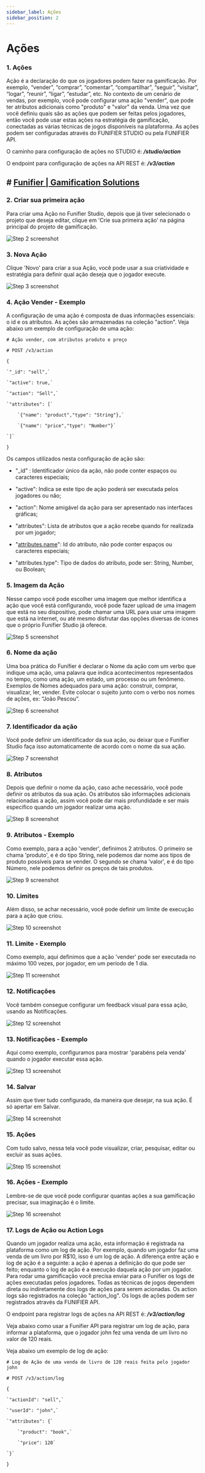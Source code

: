 ```yaml
---
sidebar_label: Ações
sidebar_position: 2
---
```


# Ações

### 1. Ações

Ação é a declaração do que os jogadores podem fazer na gamificação. Por exemplo, “vender”, “comprar”, “comentar”, “compartilhar”, “seguir”, “visitar”, “logar”, “reunir”, “ligar”, “estudar”, etc. No contexto de um cenário de vendas, por exemplo, você pode configurar uma ação "vender", que pode ter atributos adicionais como "produto" e "valor" da venda. Uma vez que você definiu quais são as ações que podem ser feitas pelos jogadores, então você pode usar estas ações na estratégia de gamificação, conectadas as várias técnicas de jogos disponíveis na plataforma. As ações podem ser configuradas através do FUNIFIER STUDIO ou pela FUNIFIER API.

  

O caminho para configuração de ações no STUDIO é: **_/studio/action_**

O endpoint para configuração de ações na API REST é: **_/v3/action_**



## # [Funifier | Gamification Solutions](https://my.funifier.com/studio/dashboard)


### 2. Criar sua primeira ação

Para criar uma Ação no Funifier Studio, depois que já tiver selecionado o projeto que deseja editar, clique em 'Crie sua primeira ação' na página principal do projeto de gamificação.

![Step 2 screenshot](https://images.tango.us/workflows/60a5f8b4-d284-46a4-97de-1a41eeff3d35/steps/bb55a8fa-23d1-4f3c-9c66-bf955a9a3385/686a7d30-21ce-4009-bdab-8a22a85b96ca.png?crop=focalpoint&fit=crop&fp-x=0.5000&fp-y=0.5000&w=1200&border=2%2CF4F2F7&border-radius=8%2C8%2C8%2C8&border-radius-inner=8%2C8%2C8%2C8&blend-align=bottom&blend-mode=normal&blend-x=0&blend-w=1200&blend64=aHR0cHM6Ly9pbWFnZXMudGFuZ28udXMvc3RhdGljL21hZGUtd2l0aC10YW5nby13YXRlcm1hcmstdjIucG5n&mark-x=327&mark-y=424&m64=aHR0cHM6Ly9pbWFnZXMudGFuZ28udXMvc3RhdGljL2JsYW5rLnBuZz9tYXNrPWNvcm5lcnMmYm9yZGVyPTQlMkNGRjc0NDImdz0yMzMmaD01NSZmaXQ9Y3JvcCZjb3JuZXItcmFkaXVzPTEw)


### 3. Nova Ação

Clique 'Novo' para criar a sua Ação, você pode usar a sua criatividade e estratégia para definir qual ação deseja que o jogador execute.

![Step 3 screenshot](https://images.tango.us/workflows/60a5f8b4-d284-46a4-97de-1a41eeff3d35/steps/a3c1f9e2-c7e7-4384-94c2-b0aea662fcf8/518ff177-c4dc-469d-bca3-e442aa6b59a5.png?crop=focalpoint&fit=crop&fp-x=0.3012&fp-y=0.2580&fp-z=2.5876&w=1200&border=2%2CF4F2F7&border-radius=8%2C8%2C8%2C8&border-radius-inner=8%2C8%2C8%2C8&blend-align=bottom&blend-mode=normal&blend-x=0&blend-w=1200&blend64=aHR0cHM6Ly9pbWFnZXMudGFuZ28udXMvc3RhdGljL21hZGUtd2l0aC10YW5nby13YXRlcm1hcmstdjIucG5n&mark-x=466&mark-y=332&m64=aHR0cHM6Ly9pbWFnZXMudGFuZ28udXMvc3RhdGljL2JsYW5rLnBuZz9tYXNrPWNvcm5lcnMmYm9yZGVyPTYlMkNGRjc0NDImdz0yNjgmaD0xNDMmZml0PWNyb3AmY29ybmVyLXJhZGl1cz0xMA%3D%3D)


### 4. Ação Vender - Exemplo

A configuração de uma ação é composta de duas informações essenciais: o id e os atributos. As ações são armazenadas na coleção "action". Veja abaixo um exemplo de configuração de uma ação:

  

`# Ação vender, com atributos produto e preço`

`# POST /v3/action`

`{`

    `"_id": "sell",`

    `"active": true,`

    `"action": "Sell",`

    `"attributes": [`

        `{"name": "product","type": "String"},` 

        `{"name": "price","type": "Number"}`

    `]`

`}`

Os campos utilizados nesta configuração de ação são:

*   "\_id" : Identificador único da ação, não pode conter espaços ou caracteres especiais;
    
*   "active": Indica se este tipo de ação poderá ser executada pelos jogadores ou não;
    
*   "action": Nome amigável da ação para ser apresentado nas interfaces gráficas;
    
*   "attributes": Lista de atributos que a ação recebe quando for realizada por um jogador;
    
*   "[attributes.name](http://attributes.name)": Id do atributo, não pode conter espaços ou caracteres especiais;
    
*   "attributes.type": Tipo de dados do atributo, pode ser: String, Number, ou Boolean;



### 5. Imagem da Ação

Nesse campo você pode escolher uma imagem que melhor identifica a ação que você está configurando, você pode fazer upload de uma imagem que está no seu dispositivo, pode chamar uma URL para usar uma imagem que está na internet, ou até mesmo disfrutar das opções diversas de ícones que o próprio Funifier Studio já oferece.

![Step 5 screenshot](https://images.tango.us/workflows/60a5f8b4-d284-46a4-97de-1a41eeff3d35/steps/d5c35674-0d77-4cf5-8847-7c63449d21f8/27992361-3cc4-4ff3-bb3f-0c7b5c52d710.png?crop=focalpoint&fit=crop&fp-x=0.3367&fp-y=0.3528&fp-z=3.0000&w=1200&border=2%2CF4F2F7&border-radius=8%2C8%2C8%2C8&border-radius-inner=8%2C8%2C8%2C8&blend-align=bottom&blend-mode=normal&blend-x=0&blend-w=1200&blend64=aHR0cHM6Ly9pbWFnZXMudGFuZ28udXMvc3RhdGljL21hZGUtd2l0aC10YW5nby13YXRlcm1hcmstdjIucG5n&mark-x=345&mark-y=587&m64=aHR0cHM6Ly9pbWFnZXMudGFuZ28udXMvc3RhdGljL2JsYW5rLnBuZz9tYXNrPWNvcm5lcnMmYm9yZGVyPTYlMkNGRjc0NDImdz0zMTQmaD0xNjYmZml0PWNyb3AmY29ybmVyLXJhZGl1cz0xMA%3D%3D)


### 6. Nome da ação 

Uma boa prática do Funifier é declarar o Nome da ação com um verbo que indique uma ação, uma palavra que indica acontecimentos representados no tempo, como uma ação, um estado, um processo ou um fenômeno. Exemplos de Nomes adequados para uma ação: construir, comprar, visualizar, ler, vender. Evite colocar o sujeito junto com o verbo nos nomes de ações, ex: “João Pescou”.

![Step 6 screenshot](https://images.tango.us/workflows/60a5f8b4-d284-46a4-97de-1a41eeff3d35/steps/f5d4970f-81b5-480e-ab28-b28123deb8f9/51d6ac65-9a4f-4330-97f0-fa557e4cfbfe.png?crop=focalpoint&fit=crop&fp-x=0.7046&fp-y=0.3844&fp-z=1.8049&w=1200&border=2%2CF4F2F7&border-radius=8%2C8%2C8%2C8&border-radius-inner=8%2C8%2C8%2C8&blend-align=bottom&blend-mode=normal&blend-x=0&blend-w=1200&blend64=aHR0cHM6Ly9pbWFnZXMudGFuZ28udXMvc3RhdGljL21hZGUtd2l0aC10YW5nby13YXRlcm1hcmstdjIucG5n&mark-x=40&mark-y=352&m64=aHR0cHM6Ly9pbWFnZXMudGFuZ28udXMvc3RhdGljL2JsYW5rLnBuZz9tYXNrPWNvcm5lcnMmYm9yZGVyPTYlMkNGRjc0NDImdz0xMTIwJmg9MTAzJmZpdD1jcm9wJmNvcm5lci1yYWRpdXM9MTA%3D)


### 7. Identificador da ação 

Você pode definir um identificador da sua ação, ou deixar que o Funifier Studio faça isso automaticamente de acordo com o nome da sua ação.

![Step 7 screenshot](https://images.tango.us/workflows/60a5f8b4-d284-46a4-97de-1a41eeff3d35/steps/b6559522-70d1-4bbc-957d-eeb9f42dffae/5ae54d82-8515-4099-89de-64fb922bb3de.png?crop=focalpoint&fit=crop&fp-x=0.7046&fp-y=0.5021&fp-z=1.8049&w=1200&border=2%2CF4F2F7&border-radius=8%2C8%2C8%2C8&border-radius-inner=8%2C8%2C8%2C8&blend-align=bottom&blend-mode=normal&blend-x=0&blend-w=1200&blend64=aHR0cHM6Ly9pbWFnZXMudGFuZ28udXMvc3RhdGljL21hZGUtd2l0aC10YW5nby13YXRlcm1hcmstdjIucG5n&mark-x=40&mark-y=352&m64=aHR0cHM6Ly9pbWFnZXMudGFuZ28udXMvc3RhdGljL2JsYW5rLnBuZz9tYXNrPWNvcm5lcnMmYm9yZGVyPTYlMkNGRjc0NDImdz0xMTIwJmg9MTAzJmZpdD1jcm9wJmNvcm5lci1yYWRpdXM9MTA%3D)


### 8. Atributos

Depois que definir o nome da ação, caso ache necessário, você pode definir os atributos da sua ação. Os atributos são informações adicionais relacionadas a ação, assim você pode dar mais profundidade e ser mais especifico quando um jogador realizar uma ação.

![Step 8 screenshot](https://images.tango.us/workflows/60a5f8b4-d284-46a4-97de-1a41eeff3d35/steps/f6f6691a-e4db-4e9d-bd15-fcd181c3d3ff/1bcea4f5-805e-4809-abbf-963056f2aa30.png?crop=focalpoint&fit=crop&fp-x=0.5000&fp-y=0.5000&w=1200&border=2%2CF4F2F7&border-radius=8%2C8%2C8%2C8&border-radius-inner=8%2C8%2C8%2C8&blend-align=bottom&blend-mode=normal&blend-x=0&blend-w=1200&blend64=aHR0cHM6Ly9pbWFnZXMudGFuZ28udXMvc3RhdGljL21hZGUtd2l0aC10YW5nby13YXRlcm1hcmstdjIucG5n&mark-x=1106&mark-y=482&m64=aHR0cHM6Ly9pbWFnZXMudGFuZ28udXMvc3RhdGljL2JsYW5rLnBuZz9tYXNrPWNvcm5lcnMmYm9yZGVyPTQlMkNGRjc0NDImdz02MCZoPTU1JmZpdD1jcm9wJmNvcm5lci1yYWRpdXM9MTA%3D)


### 9. Atributos - Exemplo

Como exemplo, para a ação 'vender', definimos 2 atributos. O primeiro se chama 'produto', e é do tipo String, nele podemos dar nome aos tipos de produto possíveis para se vender. O segundo se chama 'valor', e é do tipo Número, nele podemos definir os preços de tais produtos.

![Step 9 screenshot](https://images.tango.us/workflows/60a5f8b4-d284-46a4-97de-1a41eeff3d35/steps/073df32a-8f80-4135-9bb4-22b96e63cdde/16f657d0-fd40-4445-a042-adac9e827709.png?crop=focalpoint&fit=crop&fp-x=0.5000&fp-y=0.5000&w=1200&border=2%2CF4F2F7&border-radius=8%2C8%2C8%2C8&border-radius-inner=8%2C8%2C8%2C8&blend-align=bottom&blend-mode=normal&blend-x=0&blend-w=1200&blend64=aHR0cHM6Ly9pbWFnZXMudGFuZ28udXMvc3RhdGljL21hZGUtd2l0aC10YW5nby13YXRlcm1hcmstdjIucG5n&mark-x=298&mark-y=364&m64=aHR0cHM6Ly9pbWFnZXMudGFuZ28udXMvc3RhdGljL2JsYW5rLnBuZz9tYXNrPWNvcm5lcnMmYm9yZGVyPTQlMkNGRjc0NDImdz04NzMmaD0yMTEmZml0PWNyb3AmY29ybmVyLXJhZGl1cz0xMA%3D%3D)


### 10. Limites

Além disso, se achar necessário, você pode definir um limite de execução para a ação que criou.

![Step 10 screenshot](https://images.tango.us/workflows/60a5f8b4-d284-46a4-97de-1a41eeff3d35/steps/b749aa56-c8c3-4b9a-9d7f-514bf5ccf980/1b7626a1-e8b0-40b5-8b7d-11c683d7a743.png?crop=focalpoint&fit=crop&fp-x=0.6192&fp-y=0.6001&fp-z=1.3450&w=1200&border=2%2CF4F2F7&border-radius=8%2C8%2C8%2C8&border-radius-inner=8%2C8%2C8%2C8&blend-align=bottom&blend-mode=normal&blend-x=0&blend-w=1200&blend64=aHR0cHM6Ly9pbWFnZXMudGFuZ28udXMvc3RhdGljL21hZGUtd2l0aC10YW5nby13YXRlcm1hcmstdjIucG5n&mark-x=15&mark-y=302&m64=aHR0cHM6Ly9pbWFnZXMudGFuZ28udXMvc3RhdGljL2JsYW5rLnBuZz9tYXNrPWNvcm5lcnMmYm9yZGVyPTYlMkNGRjc0NDImdz0xMTcxJmg9MjAzJmZpdD1jcm9wJmNvcm5lci1yYWRpdXM9MTA%3D)


### 11. Limite - Exemplo

Como exemplo, aqui definimos que a ação 'vender' pode ser executada no máximo 100 vezes, por jogador, em um período de 1 dia.

![Step 11 screenshot](https://images.tango.us/workflows/60a5f8b4-d284-46a4-97de-1a41eeff3d35/steps/a5bce74f-e7ab-4f6f-ad88-7f6d2e043df2/3b1dbb86-c055-4ae1-ac3e-af66826faa7c.png?crop=focalpoint&fit=crop&fp-x=0.5000&fp-y=0.5000&w=1200&border=2%2CF4F2F7&border-radius=8%2C8%2C8%2C8&border-radius-inner=8%2C8%2C8%2C8&blend-align=bottom&blend-mode=normal&blend-x=0&blend-w=1200&blend64=aHR0cHM6Ly9pbWFnZXMudGFuZ28udXMvc3RhdGljL21hZGUtd2l0aC10YW5nby13YXRlcm1hcmstdjIucG5n&mark-x=1103&mark-y=590&m64=aHR0cHM6Ly9pbWFnZXMudGFuZ28udXMvc3RhdGljL2JsYW5rLnBuZz9tYXNrPWNvcm5lcnMmYm9yZGVyPTQlMkNGRjc0NDImdz02MCZoPTU1JmZpdD1jcm9wJmNvcm5lci1yYWRpdXM9MTA%3D)


### 12. Notificações

Você também consegue configurar um feedback visual para essa ação, usando as Notificações.

![Step 12 screenshot](https://images.tango.us/workflows/60a5f8b4-d284-46a4-97de-1a41eeff3d35/steps/90a460c4-53a0-4cfd-88a2-19d5584c33b5/f98ef0da-6176-48d3-a3c4-6617310d15fd.png?crop=focalpoint&fit=crop&fp-x=0.5000&fp-y=0.5000&w=1200&border=2%2CF4F2F7&border-radius=8%2C8%2C8%2C8&border-radius-inner=8%2C8%2C8%2C8&blend-align=bottom&blend-mode=normal&blend-x=0&blend-w=1200&blend64=aHR0cHM6Ly9pbWFnZXMudGFuZ28udXMvc3RhdGljL21hZGUtd2l0aC10YW5nby13YXRlcm1hcmstdjIucG5n&mark-x=308&mark-y=364&m64=aHR0cHM6Ly9pbWFnZXMudGFuZ28udXMvc3RhdGljL2JsYW5rLnBuZz9tYXNrPWNvcm5lcnMmYm9yZGVyPTQlMkNGRjc0NDImdz04NjYmaD0xNDMmZml0PWNyb3AmY29ybmVyLXJhZGl1cz0xMA%3D%3D)


### 13. Notificações - Exemplo

Aqui como exemplo, configuramos para mostrar 'parabéns pela venda' quando o jogador executar essa ação.

![Step 13 screenshot](https://images.tango.us/workflows/60a5f8b4-d284-46a4-97de-1a41eeff3d35/steps/b727256c-933c-4051-91d4-bb7e06bd1555/03fce426-932d-42ce-bc03-7ededb10265b.png?crop=focalpoint&fit=crop&fp-x=0.4932&fp-y=0.2099&fp-z=1.1149&w=1200&border=2%2CF4F2F7&border-radius=8%2C8%2C8%2C8&border-radius-inner=8%2C8%2C8%2C8&blend-align=bottom&blend-mode=normal&blend-x=0&blend-w=1200&blend64=aHR0cHM6Ly9pbWFnZXMudGFuZ28udXMvc3RhdGljL21hZGUtd2l0aC10YW5nby13YXRlcm1hcmstdjIucG5n&mark-x=78&mark-y=146&m64=aHR0cHM6Ly9pbWFnZXMudGFuZ28udXMvc3RhdGljL2JsYW5rLnBuZz9tYXNrPWNvcm5lcnMmYm9yZGVyPTYlMkNGRjc0NDImdz0xMDQ0Jmg9ODcmZml0PWNyb3AmY29ybmVyLXJhZGl1cz0xMA%3D%3D)


### 14. Salvar

Assim que tiver tudo configurado, da maneira que desejar, na sua ação. É só apertar em Salvar.

![Step 14 screenshot](https://images.tango.us/workflows/60a5f8b4-d284-46a4-97de-1a41eeff3d35/steps/b35fd892-c907-4137-b7df-149a2f39b1b0/8cde3461-4357-44a5-8253-b66b5338f213.png?crop=focalpoint&fit=crop&fp-x=0.5000&fp-y=0.5000&w=1200&border=2%2CF4F2F7&border-radius=8%2C8%2C8%2C8&border-radius-inner=8%2C8%2C8%2C8&blend-align=bottom&blend-mode=normal&blend-x=0&blend-w=1200&blend64=aHR0cHM6Ly9pbWFnZXMudGFuZ28udXMvc3RhdGljL21hZGUtd2l0aC10YW5nby13YXRlcm1hcmstdjIucG5n&mark-x=968&mark-y=514&m64=aHR0cHM6Ly9pbWFnZXMudGFuZ28udXMvc3RhdGljL2JsYW5rLnBuZz9tYXNrPWNvcm5lcnMmYm9yZGVyPTQlMkNGRjc0NDImdz0xOTUmaD01NSZmaXQ9Y3JvcCZjb3JuZXItcmFkaXVzPTEw)


### 15. Ações

Com tudo salvo, nessa tela você pode visualizar, criar, pesquisar, editar ou excluir as suas ações.

![Step 15 screenshot](https://images.tango.us/workflows/60a5f8b4-d284-46a4-97de-1a41eeff3d35/steps/4406b9b6-35f8-4b32-b00d-2f3b034e6da7/193ebfef-ed77-4722-9f13-d738ec5b1b9c.png?crop=focalpoint&fit=crop&fp-x=0.6146&fp-y=0.4454&fp-z=1.1321&w=1200&border=2%2CF4F2F7&border-radius=8%2C8%2C8%2C8&border-radius-inner=8%2C8%2C8%2C8&blend-align=bottom&blend-mode=normal&blend-x=0&blend-w=1200&blend64=aHR0cHM6Ly9pbWFnZXMudGFuZ28udXMvc3RhdGljL21hZGUtd2l0aC10YW5nby13YXRlcm1hcmstdjIucG5n&mark-x=192&mark-y=103&m64=aHR0cHM6Ly9pbWFnZXMudGFuZ28udXMvc3RhdGljL2JsYW5rLnBuZz9tYXNrPWNvcm5lcnMmYm9yZGVyPTYlMkNGRjc0NDImdz05NjkmaD02MDEmZml0PWNyb3AmY29ybmVyLXJhZGl1cz0xMA%3D%3D)


### 16. Ações - Exemplo

Lembre-se de que você pode configurar quantas ações a sua gamificação precisar, sua imaginação é o limite.

![Step 16 screenshot](https://images.tango.us/workflows/60a5f8b4-d284-46a4-97de-1a41eeff3d35/steps/153a708d-868b-4aae-969a-5d1ef15e50ca/820581be-7891-4939-865b-90de38523eed.png?crop=focalpoint&fit=crop&fp-x=0.6149&fp-y=0.5782&fp-z=1.3476&w=1200&border=2%2CF4F2F7&border-radius=8%2C8%2C8%2C8&border-radius-inner=8%2C8%2C8%2C8&blend-align=bottom&blend-mode=normal&blend-x=0&blend-w=1200&blend64=aHR0cHM6Ly9pbWFnZXMudGFuZ28udXMvc3RhdGljL21hZGUtd2l0aC10YW5nby13YXRlcm1hcmstdjIucG5n&mark-x=23&mark-y=121&m64=aHR0cHM6Ly9pbWFnZXMudGFuZ28udXMvc3RhdGljL2JsYW5rLnBuZz9tYXNrPWNvcm5lcnMmYm9yZGVyPTYlMkNGRjc0NDImdz0xMTU1Jmg9NTY2JmZpdD1jcm9wJmNvcm5lci1yYWRpdXM9MTA%3D)


### 17. Logs de Ação ou Action Logs

Quando um jogador realiza uma ação, esta informação é registrada na plataforma como um log de ação. Por exemplo, quando um jogador faz uma venda de um livro por R$10, isso é um log de ação. A diferença entre ação e log de ação é a seguinte: a ação é apenas a definição do que pode ser feito; enquanto o log de ação é a execução daquela ação por um jogador. Para rodar uma gamificação você precisa enviar para o Funifier os logs de ações executadas pelos jogadores. Todas as técnicas de jogos dependem direta ou indiretamente dos logs de ações para serem acionadas. Os action logs são registrados na coleção "action\_log". Os logs de ações podem ser registrados através da FUNIFIER API.

  

O endpoint para registrar logs de ações na API REST é: **_/v3/action/log_**

  

Veja abaixo como usar a Funifier API para registrar um log de ação, para informar a plataforma, que o jogador john fez uma venda de um livro no valor de 120 reais.

  

Veja abaixo um exemplo de log de ação:

  

`# Log de Ação de uma venda de livro de 120 reais feita pelo jogador john`

`# POST /v3/action/log`

`{`

    `"actionId": "sell",` 

    `"userId": "john",` 

    `"attributes": {`

        `"product": "book",` 

        `"price": 120`

    `}`

`}`
